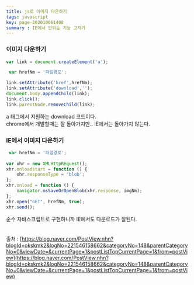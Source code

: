 ```yaml
---
title: js로 이미지 다운하기
tags: javascript
key: page-202010061408
summary : IE에서 안되는 기능 고치기
---
```


### 이미지 다운하기
```javascript
var link = document.createElement('a');

 var hrefNm = '파일경로';

link.setAttribute('href',hrefNm);
link.setAttribute('download','');
document.body.appendChild(link);
link.click();
link.parentNode.removeChild(link);
```
a 태그에서 지원하는 download 코드이다. <br/>
chrome에서 개발할때는 잘 돌아가지만.. IE에서는 돌아가지 않는다.

### IE에서 이미지 다운하기

```javascript
 var hrefNm = '파일경로';
	
var xhr = new XMLHttpRequest();
xhr.onloadstart = function () {
	xhr.responseType = 'blob';
};
xhr.onload = function () {
	navigator.msSaveOrOpenBlob(xhr.response, imgNm);
};
xhr.open("GET", hrefNm, true);
xhr.send();
```
순수 자바스크립트로 구현하니까 IE에서도 다운로드가 잘된다.  <br/>
<br/>
<br/>
출처 : [https://blog.naver.com/PostView.nhn?blogId=okskmk2&logNo=221546158662&categoryNo=148&parentCategoryNo=0&viewDate=&currentPage=1&postListTopCurrentPage=1&from=postView](https://blog.naver.com/PostView.nhn?blogId=okskmk2&logNo=221546158662&categoryNo=148&parentCategoryNo=0&viewDate=&currentPage=1&postListTopCurrentPage=1&from=postView)
<br/>
<br/>
<br/>
